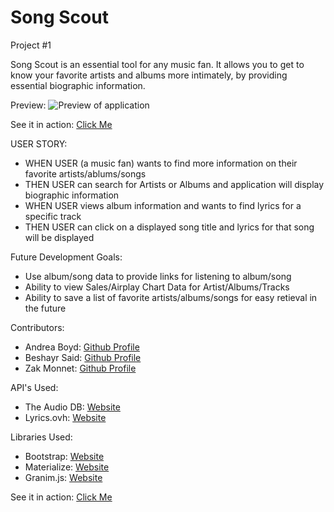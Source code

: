 # Song Scout
Project #1

Song Scout is an essential tool for any music fan. It allows you to get to know your favorite artists and albums more intimately, by providing essential biographic information.

Preview:
![Preview of application](./assets/img/preview.png)

See it in action:
[Click Me](https://andrea-boyd.github.io/Song-Scout/)

USER STORY:
- WHEN USER (a music fan) wants to find more information on their favorite artists/ablums/songs
- THEN USER can search for Artists or Albums and application will display biographic information
- WHEN USER views album information and wants to find lyrics for a specific track
- THEN USER can click on a displayed song title and lyrics for that song will be displayed

Future Development Goals:
- Use album/song data to provide links for listening to album/song
- Ability to view Sales/Airplay Chart Data for Artist/Albums/Tracks
- Ability to save a list of favorite artists/albums/songs for easy retieval in the future

Contributors:
- Andrea Boyd:  [Github Profile](https://github.com/Andrea-Boyd)
- Beshayr Said: [Github Profile](https://github.com/beshayr2020)
- Zak Monnet:   [Github Profile](https://github.com/outoftune266)

API's Used:
- The Audio DB: [Website](https://www.theaudiodb.com/)
- Lyrics.ovh:   [Website](https://github.com/NTag/lyrics.ovh)

Libraries Used:
- Bootstrap:   [Website](https://getbootstrap.com/)
- Materialize: [Website](https://materializecss.com/)
- Granim.js:   [Website](https://sarcadass.github.io/granim.js/)


See it in action:
[Click Me](https://andrea-boyd.github.io/Song-Scout/)